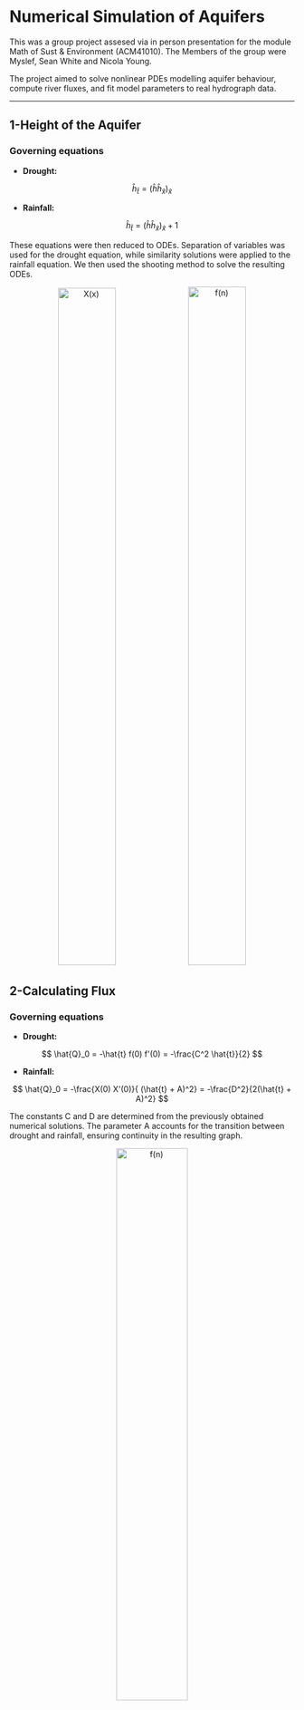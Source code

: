 # Numerical Simulation of Aquifers

This was a group project assesed via in person presentation for the module Math of Sust & Environment (ACM41010). The Members of the group were Myslef, Sean White and Nicola Young.

The project aimed to solve nonlinear PDEs modelling aquifer behaviour, compute river fluxes, and fit model parameters to real hydrograph data.

***
## 1-Height of the Aquifer

### Governing equations 

- **Drought:**
  
$$ \hat{h}_{\hat{t}} = (\hat{h}  \hat{h}_{\hat{x}})_{\hat{x}} $$

- **Rainfall:**
  
$$ \hat{h}_{\hat{t}} = (\hat{h}  \hat{h}_{\hat{x}})_{\hat{x}} + 1 $$

These equations were then reduced to ODEs. Separation of variables was used for the drought equation, while similarity solutions were applied to the rainfall equation. We then used the shooting method to solve the resulting ODEs.

<p align="center">
  <img width="45%" height="1196" alt="X(x)" src="https://github.com/user-attachments/assets/349de884-1d22-4520-b408-d81fdfc980d1" />
  <img width="45%" height="1198" alt="f(n)" src="https://github.com/user-attachments/assets/544973fa-c090-4ed9-b40d-912d8c0a9424" />

</p>

## 2-Calculating Flux

### Governing equations 

- **Drought:**
  
$$ \hat{Q}_0 = -\hat{t} f(0) f'(0) = -\frac{C^2 \hat{t}}{2}  $$

- **Rainfall:**
  
$$ \hat{Q}_0 = -\frac{X(0) X'(0)}{ (\hat{t} + A)^2} = -\frac{D^2}{2(\hat{t} + A)^2} $$

The constants C and D are determined from the previously obtained numerical solutions. The parameter A accounts for the transition between drought and rainfall, ensuring continuity in the resulting graph.

<p align="center">
  <img src="https://github.com/user-attachments/assets/17e702c9-4628-4a54-b8f6-03179da9ac85" width="50%" alt="f(n)" />
</p>

## 2-Parameter Fitting to Real Data

After Re-dimensionalising the flux two parameters naturally fall out of the equations. We simply call these P1 and P2. These model parameters were then fit to USGS hydrograph data from four U.S. regions using least-squares minimization. The models show strong agreement between simulated and observed hydrographs, successfully reproducing peak flow timing and decay across diverse soil and rainfall conditions.

<p align="center">
  <img width="%45" height="1196" alt="p1" src="https://github.com/user-attachments/assets/2e320d67-9b3f-4f92-b671-f244076a5d15" />
  <img width="%45" height="1196" alt="p2" src="https://github.com/user-attachments/assets/375c3bb0-b829-40e4-a316-fbfc77af3019" />
</p>
<p align="center">
  <img width="%45" height="1196" alt="p3" src="https://github.com/user-attachments/assets/11712688-474a-47aa-8a8e-7249835c7c22" />
  <img width="%45" height="1196" alt="p4" src="https://github.com/user-attachments/assets/603cf468-2e78-460a-a330-e9ade8b4c29b" />
</p>



